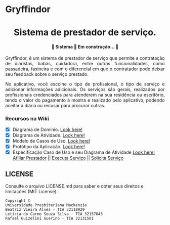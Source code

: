 # Gryffindor
<h1 align="center"> Sistema de prestador de serviço. </h1>

<h4 align="center"> 
	🚧  Sistema 🚀 Em construção...  🚧
</h4>

<p align="justify"> Gryffindor, é um sistema de prestador de serviço que permite a contratação de diaristas, babás, cuidadora, entre outras funcionalidades, como passadeira, faxineira e com o diferencial em que o contratador pode deixar seu feedback sobre o serviço prestado.</p>
<p align="justify"> No aplicativo, você escolhe o tipo de profissional, o tipo de serviço e adicionar informações adicionais. Os serviços são gerais, realizados por profissionais credenciados para atenderem na sua residência ou escritório, tendo o valor do pagamento á mostra e realizado pelo aplicativo, podendo aceitar a diária ou recusar para procurar outras. </p>

### Recursos na Wiki

- [x] Diagrama de Dominio. [Look here!](https://github.com/trizalves/Gryffindor/wiki/Diagrama-de-Dom%C3%ADnio)
- [x] Diagrama de Atividade. [Look here!](https://github.com/trizalves/Gryffindor/wiki/Diagrama-de-Atividade:-Gryffindor)
- [x] Modelo de Casos de Uso. [Look here!](https://github.com/trizalves/Gryffindor/wiki/Diagrama-Caso-de-Uso)
- [x] Protótipo da Aplicação. [Look here!](https://github.com/trizalves/Gryffindor/wiki/Prot%C3%B3tipo---Gryffindor)
- [x] Especificação Caso de Uso e seu Diagrama de Atividade [Look here! Afiliar Prestador](https://github.com/trizalves/Gryffindor/wiki/Especifica%C3%A7%C3%A3o-Caso-de-Uso:-Afiliar-Prestador) || [Executa Serviço](https://github.com/trizalves/Gryffindor/wiki/Especifica%C3%A7%C3%A3o-Caso-de-Uso:-Executa-Servi%C3%A7o) || [Solicita Serviço](https://github.com/trizalves/Gryffindor/wiki/Especifica%C3%A7%C3%A3o-Caso-de-Uso:-Solicita-Servi%C3%A7o)

<h2> LICENSE  </h2>
Consulte o arquivo LICENSE.md para saber e obter seus direitos e limitações (MIT License). 




```
Copyright ©
Universidade Presbiteriana Mackenzie
Beatriz Vieira Alves - TIA 32118929
Letícia do Carmo Souza Silva - TIA 32157843
Rafael Guizelini Guerino - TIA 32131501
```
